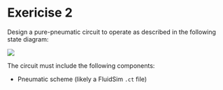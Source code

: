 # Exericise 2

Design a pure-pneumatic circuit to operate as described in the following state diagram:  

![](https://imgur.com/dXeH1RB.png)

The circuit must include the following components:
- Pneumatic scheme (likely a FluidSim `.ct` file)